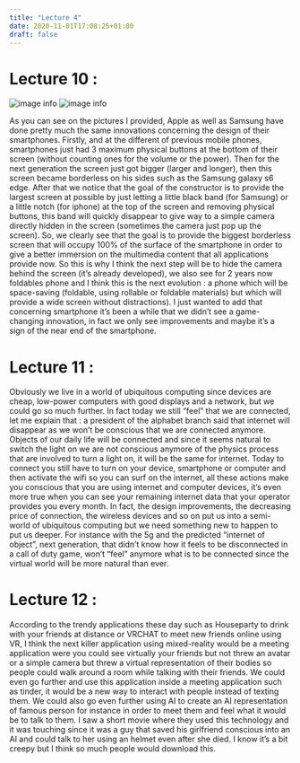 ```yaml
---
title: "Lecture 4"
date: 2020-11-01T17:08:25+01:00
draft: false
---
```

# Lecture 10 :

![image info](/galaxy-s10-640x399.png)
![image info](/6a77b91ce2fd9cfea6757d56cba38ee8.png)


As you can see on the pictures I provided, Apple as well as Samsung have done pretty much the same innovations concerning the design of their smartphones. Firstly, and at the different of previous mobile phones, smartphones just had 3 maximum physical buttons at the bottom of their screen (without counting ones for the volume or the power). Then for the next generation the screen just got bigger (larger and longer), then this screen became borderless on his sides such as the Samsung galaxy s6 edge. After that we notice that the goal of the constructor is to provide the largest screen at possible by just letting a little black band (for Samsung) or a little notch (for iphone) at the top of the screen and removing physical buttons, this band will quickly disappear to give way to a simple camera directly hidden in the screen (sometimes the camera just pop up the screen). So, we clearly see that the goal is to provide the biggest borderless screen that will occupy 100% of the surface of the smartphone in order to give a better immersion on the multimedia content that all applications provide now.
So this is why I think the next step will be to hide the camera behind the screen (it’s already developed), we also see for 2 years now foldables phone and I think this is the next evolution : a phone which will be space-saving (foldable, using rollable or foldable materials) but which will provide a wide screen without distractions). I just wanted to add that concerning smartphone it’s been a while that we didn’t see a game-changing innovation, in fact we only see improvements and maybe it’s a sign of the near end of the smartphone.

# Lecture 11 :

Obviously we live in a world of ubiquitous computing since devices are cheap, low-power computers with good displays and a network, but we could go so much further. In fact today we still “feel” that we are connected, let me explain that : a president of the alphabet branch said that internet will disappear as we won’t be conscious that we are connected anymore. Objects of our daily life will be connected and since it seems natural to switch the light on we are not conscious anymore of the physics process that are involved to turn a light on, it will be the same for internet. Today to connect you still have to turn on your device, smartphone or computer and then activate the wifi so you can surf on the internet, all these actions make you conscious that you are using internet and computer devices, it’s even more true when you can see your remaining internet data that your operator provides you every month.
In fact, the design improvements, the decreasing price of connection, the wireless devices and so on put us into a semi-world of ubiquitous computing but we need something new to happen to put us deeper. For instance with the 5g and the predicted “internet of object”, next generation, that didn’t know how it feels to be disconnected in a call of duty game, won’t “feel” anymore what is to be connected since the virtual world will be more natural than ever.

# Lecture 12 :

According to the trendy applications these day such as Houseparty to drink with your friends at distance or VRCHAT to meet new friends online using VR, I think the next killer application using mixed-reality would be a meeting application were you could see virtually your friends but not threw an avatar or a simple camera but threw a virtual representation of their bodies so people could walk around a room while talking with their friends. We could even go further and use this application inside a meeting application such as tinder, it would be a new way to interact with people instead of texting them. We could also go even further using AI to create an AI representation of famous person for instance in order to meet them and feel what it would be to talk to them. I saw a short movie where they used this technology and it was touching since it was a guy that saved his girlfriend conscious into an AI and could talk to her using an helmet even after she died. I know it’s a bit creepy but I think so much people would download this.
